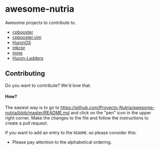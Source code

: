 # awesome-nutria
Awesome projects to contribute to.

- [cpbooster](https://github.com/searleser97/cpbooster)
- [cpbooster.vim](https://github.com/searleser97/cpbooster.vim)
- [HuronOS](https://github.com/equetzal/huronOS)
- [mkcpr](https://github.com/searleser97/mkcpr)
- [mme](https://github.com/GoberInfinity/mme)
- [Huron-Ladders](https://github.com/luis630547/huron-ladders)

## Contributing

Do you want to contribute? We'd love that.

#### How?

The easiest way is to go to https://github.com/Proyecto-Nutria/awesome-nutria/blob/master/README.md and click on the "pen" icon in the upper right corner. Make the changes to the file and follow the instructions to create a pull request.

If you want to add an entry to the `README.md` please consider this:

- Please pay attention to the alphabetical ordering.
